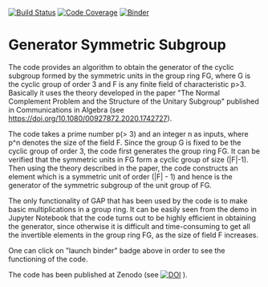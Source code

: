 [![Build Status](https://travis-ci.org/Surwalia/generatorsymmetricsubgroup.svg?branch=master)](https://travis-ci.org/Surwalia/generatorsymmetricsubgroup)
[![Code Coverage](https://codecov.io/github/Surwalia/units/coverage.svg?branch=master&token=)](https://codecov.io/gh/Surwalia/generatorsymmetricsubgroup)
[![Binder](https://mybinder.org/badge.svg)](https://mybinder.org/v2/gh/Surwalia/generatorsymmetricsubgroup/master)


# Generator Symmetric Subgroup

The code provides an algorithm to obtain the generator of the cyclic subgroup formed by the symmetric units in 
the group ring FG, where G is the cyclic group of order 3 and F is any finite field of characteristic p>3. Basically it uses the theory developed in the paper "The Normal Complement Problem and the Structure of the Unitary Subgroup" published in Communications in Algebra (see https://doi.org/10.1080/00927872.2020.1742727). 

The code takes a prime number p(> 3) and an integer n as inputs, where p^n denotes the size of the field F. Since the group G is fixed to be the cyclic group of order 3, the code first generates the group ring FG. It can be verified that the symmetric units in FG form a cyclic group of size (|F|-1). Then using the theory described in the paper, the code constructs an element which is a symmetric unit of order (|F| - 1) and hence is the generator of the symmetric subgroup of the unit group of FG.

The only functionality of GAP that has been used by the code is to make basic multiplications in a group ring. It can be easily seen from the demo in Jupyter Notebook that the code turns out to be highly efficient in obtaining the generator, since otherwise it is difficult and time-consuming to get all the invertible elements in the group ring FG, as the size of field F increases.

One can click on "launch binder" badge above in order to see the functioning of the code.

The code has been published at Zenodo (see [![DOI](https://zenodo.org/badge/DOI/10.5281/zenodo.3739066.svg)](https://doi.org/10.5281/zenodo.3739066) ).
